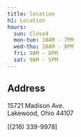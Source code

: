 ```yaml
---
title: location
h1: Location
hours:
  sun: Closed
  mon-tue: 10AM - 7PM
  wed-thu: 10AM - 8PM
  fri: 9AM - 8PM
  sat: 9AM - 5PM
---
```

## Address

15721 Madison Ave.\
Lakewood, Ohio 44107

\[(216) 339-9978]